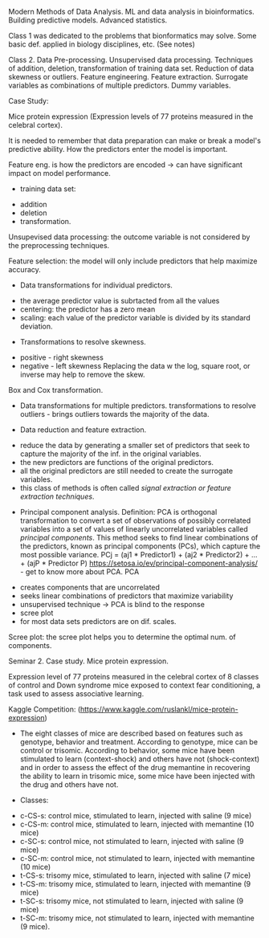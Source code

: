 Modern Methods of Data Analysis.
ML and data analysis in bioinformatics. Building predictive models. Advanced statistics.



Class 1 was dedicated to the problems that bionformatics may solve. Some basic def. applied in biology disciplines, etc. (See notes)


Class 2. Data Pre-processing.
Unsupervised data processing. Techniques of addition, deletion, transformation of training data set. Reduction of data skewness or outliers. Feature engineering.
Feature extraction. Surrogate variables as combinations of multiple predictors. Dummy variables.

Case Study:

Mice protein expression (Expression levels of 77 proteins measured in the celebral cortex).


It is needed to remember that data preparation can make or break a model's predictive ability. How the predictors enter the model is important.

Feature eng. is how the predictors are encoded -> can have significant impact on model performance.

* training data set: 
- addition
- deletion
- transformation.

Unsupevised data processing: the outcome variable is not considered by the preprocessing techniques.

Feature selection: the model will only include predictors that help maximize accuracy.

* Data transformations for individual predictors.
- the average predictor value is subrtacted from all the values
- centering: the predictor has a zero mean
- scaling: each value of the predictor variable is divided by its standard deviation.

* Transformations to resolve skewness.
- positive - right skewness
- negative - left skewness
Replacing the data w the log, square root, or inverse may help to remove the skew.

Box and Cox transformation.

* Data transformations for multiple predictors.
transformations to resolve outliers - brings outliers towards the majority of the data.

* Data reduction and feature extraction.
- reduce the data by generating a smaller set of predictors that seek to capture the majority of the inf. in the original variables.
- the new predictors are functions of the original predictors.
- all the original predictors are still needed to create the surrogate variables.
- this class of methods is often called *signal extraction or feature extraction techniques*.

* Principal component analysis.
Definition: PCA is orthogonal transformation to convert a set of observations of possibly correlated variables into a set of values of linearly uncorrelated variables called *principal components*.
This method seeks to find linear combinations of the predictors, known as principal components (PCs), which capture the most possible variance.
PCj = (aj1 * Predictor1) + (aj2 * Predictor2) + ... + (ajP * Predictor P)
https://setosa.io/ev/principal-component-analysis/ - get to know more about PCA.
PCA
- creates components that are uncorrelated
- seeks linear combinations of predictors that maximize variability
- unsupervised technique -> PCA is blind to the response
- scree plot
- for most data sets predictors are on dif. scales.

Scree plot: the scree plot helps you to determine the optimal num. of components.


Seminar 2. Case study. Mice protein expression.

Expression level of 77 proteins measured in the celebral cortex of 8 classes of control and Down syndrome mice exposed to context fear conditioning, a task used to assess associative learning.

Kaggle Competition: (https://www.kaggle.com/ruslankl/mice-protein-expression)

* The eight classes of mice are described based on features such as genotype, behavior and treatment. According to genotype, mice can be control or trisomic. According to behavior, some mice have been stimulated to learn (context-shock) and others have not (shock-context) and in order to assess the effect of the drug memantine in recovering the ability to learn in trisomic mice, some mice have been injected with the drug and others have not.

* Classes:
- c-CS-s: control mice, stimulated to learn, injected with saline (9 mice)
- c-CS-m: control mice, stimulated to learn, injected with memantine (10 mice)
- c-SC-s: control mice, not stimulated to learn, injected with saline (9 mice)
- c-SC-m: control mice, not stimulated to learn, injected with memantine (10 mice)
- t-CS-s: trisomy mice, stimulated to learn, injected with saline (7 mice)
- t-CS-m: trisomy mice, stimulated to learn, injected with memantine (9 mice)
- t-SC-s: trisomy mice, not stimulated to learn, injected with saline (9 mice)
- t-SC-m: trisomy mice, not stimulated to learn, injected with memantine (9 mice).



